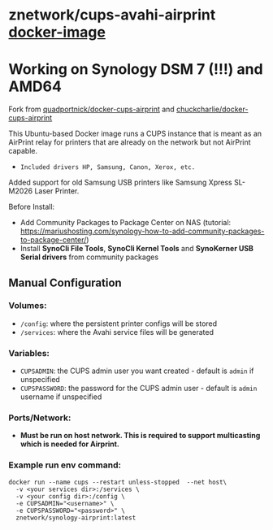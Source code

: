 # znetwork/cups-avahi-airprint [docker-image](https://hub.docker.com/r/znetwork/synology-airprint)

# Working on Synology DSM 7 (!!!) and AMD64

Fork from [quadportnick/docker-cups-airprint](https://github.com/quadportnick/docker-cups-airprint) and [chuckcharlie/docker-cups-airprint](https://github.com/chuckcharlie/docker-cups-airprint)

This Ubuntu-based Docker image runs a CUPS instance that is meant as an AirPrint relay for printers that are already on the network but not AirPrint capable.
* `Included drivers HP, Samsung, Canon, Xerox, etc.`

Added support for old Samsung USB printers like Samsung Xpress SL-M2026 Laser Printer.

Before Install:
- Add Community Packages to Package Center on NAS (tutorial: https://mariushosting.com/synology-how-to-add-community-packages-to-package-center/)
- Install **SynoCli File Tools**, **SynoCli Kernel Tools** and **SynoKerner USB Serial drivers** from community packages


## Manual Configuration

### Volumes:
* `/config`: where the persistent printer configs will be stored
* `/services`: where the Avahi service files will be generated

### Variables:
* `CUPSADMIN`: the CUPS admin user you want created - default is `admin` if unspecified
* `CUPSPASSWORD`: the password for the CUPS admin user - default is `admin` username if unspecified

### Ports/Network:
* **Must be run on host network. This is required to support multicasting which is needed for Airprint.**


### Example run env command:
```
docker run --name cups --restart unless-stopped  --net host\
  -v <your services dir>:/services \
  -v <your config dir>:/config \
  -e CUPSADMIN="<username>" \
  -e CUPSPASSWORD="<password>" \
  znetwork/synology-airprint:latest
```
